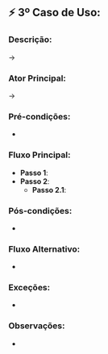 ## ⚡ **3º Caso de Uso**: 

### Descrição: 
→ 

### Ator Principal:
→ 

### Pré-condições:
- 

### Fluxo Principal:
- **Passo 1**: 
- **Passo 2**: 
    - **Passo 2.1**: 

### Pós-condições:
- 

### Fluxo Alternativo:
- 

### Exceções:
- 

### Observações:
- 